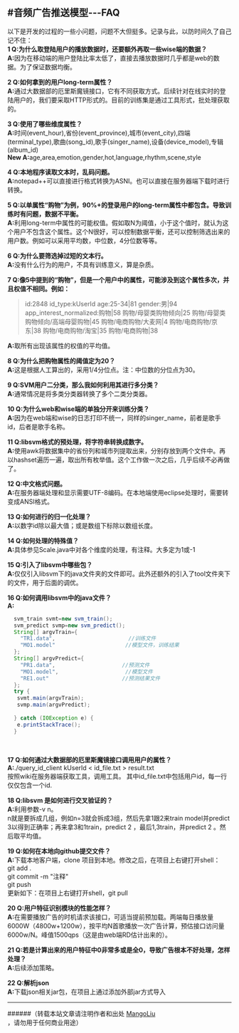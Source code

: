 #音频广告推送模型---FAQ
--------------------------------
以下是开发的过程的一些小问题，问题不大但挺多。记录与此，以防时间久了自己记不住：<br>
<strong>1 Q:为什么取登陆用户的播放数据时，还要额外再取一些wise端的数据？<br></strong>
<strong>A:</strong>因为在移动端的用户登陆比率太低了，直接去播放数据时几乎都是web的数据。为了保证数据均衡。<br>

<strong>2 Q:如何拿到的用户long-term属性？<br></strong>
<strong>A:</strong>通过大数据部的厄里斯魔镜接口，它有不同获取方式。后续针对在线实时的登陆用户的，我们要采取HTTP形式的。目前的训练集是通过工具形式，批处理获取的。<br>

<strong>3 Q:使用了哪些维度属性？<br></strong>
<strong>A:</strong>时间(event_hour),省份(event_province),城市(event_city),四端(terminal_type),歌曲(song_id),歌手(singer_name),设备(device_model),专辑(album_id)<br>
<strong>New A:</strong>age,area,emotion,gender,hot,language,rhythm,scene,style<br>


<strong>4 Q:本地程序读取文本时，乱码问题。<br></strong>
<strong>A:</strong>notepad++可以直接进行格式转换为ASNI。也可以直接在服务器端下载时进行转换。<br>

<strong>5 Q:以单属性“购物”为例，90%+的登录用户的long-term属性中都包含。导致训练时有问题，数据不平衡。<br></strong>
<strong>A:</strong>利用long-term中属性的可能权值。假如取N为阈值，小于这个值时，就认为这个用户不包含这个属性。这个N很好，可以控制数据平衡，还可以控制筛选出来的用户数。例如可以采用平均数，中位数，4分位数等等。<br>

<strong>6 Q:为什么要筛选掉过短的文本行。<br></strong>
<strong>A:</strong>没有什么行为的用户，不具有训练意义，算是杂质。<br>

<strong>7 Q:像5中提到的“购物”，但是一个用户中的属性，可能涉及到这个属性多次，并且权值不相同。例如：</strong><br>
>id:2848  id_type:kUserId age:25-34|81  gender:男|94 app_interest_normalized:购物|58 购物/母婴类购物倾向|25 购物/母婴类购物倾向/高端母婴购物|45 购物/电商购物/大麦网|4 购物/电商购物/京东|38 购物/电商购物/淘宝|35 购物/电商购物|38

<strong>A:</strong>取所有出现该属性的权值的平均值。<br>

<strong>8 Q:为什么把购物属性的阈值定为20？</strong><br>
<strong>A:</strong>这是根据人工算出的，采用1/4分位点。注：中位数的分位点为30。<br>

<strong>9 Q:SVM用户二分类，那么我如何利用其进行多分类？</strong><br>
<strong>A:</strong>通常情况是将多类分类器转换了多个二类分类器。<br>

<strong>10 Q:为什么web和wise端的单独分开来训练分类？</strong><br>
<strong>A:</strong>因为在web端和wise的日志打印不统一，同样的singer_name，前者是歌手id，后者是歌手名称。<br>

<strong>11 Q:libsvm格式的预处理，将字符串转换成数字。</strong><br>
<strong>A:</strong>使用awk将数据集中的省份列和城市列提取出来，分别存放到两个文件中。再以hashset遍历一遍，取出所有枚举值。这个工作做一次之后，几乎后续不必再做了。<br>

<strong>12 Q:中文格式问题。</strong><br>
<strong>A:</strong>在服务器端处理和显示需要UTF-8编码。在本地端使用eclipse处理时，需要转变成ANSI格式。<br>

<strong>13 Q:如何进行的归一化处理？</strong><br>
<strong>A:</strong>以数字id除以最大值；或是数组下标除以数组长度。<br>

<strong>14 Q:如何处理的特殊值？</strong><br>
<strong>A:</strong>具体参见Scale.java中对各个维度的处理，有注释。大多定为1或-1<br>

<strong>15 Q:引入了libsvm中哪些包？</strong><br>
<strong>A:</strong>仅仅引入libsvm下的java文件夹的文件即可。此外还额外的引入了tool文件夹下的文件，用于后面的调优。<br>

<strong>16 Q:如何调用libsvm中的java文件？</strong><br>
<strong>A:</strong>
```java
  svm_train svmt=new svm_train();
  svm_predict svmp=new svm_predict();
  String[] argvTrain={
    "TR1.data",                       //训练文件
    "MO1.model"                      //模型文件，训练结果
  };
  String[] argvPredict={
    "PR1.data",                     //预测文件
    "MO1.model",                     //模型文件
    "RE1.out"                       //预测结果文件
  };
  try {
   svmt.main(argvTrain);
   svmp.main(argvPredict);
   
  } catch (IOException e) {
   e.printStackTrace();
  }
```
<br>

<strong>17 Q:如何通过大数据部的厄里斯魔镜接口调用用户的属性？</strong><br>
<strong>A:</strong>./query_id_client kUserId < id_file.txt > result.txt<br>
按照wiki在服务器端获取工具，调用工具。
其中id_file.txt中包括用户id，每一行仅仅包含一个id.<br>

<strong>18 Q:libsvm 是如何进行交叉验证的？</strong><br>
<strong>A:</strong>利用参数-v n。<br>
n就是要拆成几组，例如n=3就会拆成3组，然后先拿1跟2来train model并predict 3以得到正确率；再来拿3和1train，predict 2 ，最后1,3train，并predict 2 。然后取平均值。<br>

<strong>19 Q:如何在本地向github提交文件？</strong><br>
<strong>A:</strong>下载本地客户端，clone 项目到本地。修改之后，在项目上右键打开shell：<br>
git add .<br>
git commit -m "注释"<br>
git push <br>
更新如下：在项目上右键打开shell，git pull<br>

<strong>20 Q:用户特征识别模块的性能怎样？</strong><br>
<strong>A:</strong>在需要播放广告的时机请求该接口，可适当提前预加载。两端每日播放量6000W（4800w+1200w），按平均N首歌播放一次广告计算，预估接口访问量6000w/N。峰值1500qps（这是由web端RD估计出来的）。<br>

<strong>21 Q:若是计算出来的用户特征中0非常多或是全0，导致广告根本不好处理，怎样处理？</strong><br>
<strong>A:</strong>后续添加策略。<br>

<strong>22 Q:解析json</strong><br>
<strong>A:</strong>下载json相关jar包，在项目上通过添加外部jar方式导入<br>






--------------------------------
######（转载本站文章请注明作者和出处 <a href="https://github.com/MangoLiu">MangoLiu</a> ，请勿用于任何商业用途）



